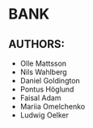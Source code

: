 BANK
====

## AUTHORS:
* Olle Mattsson
* Nils Wahlberg
* Daniel Goldington
* Pontus Höglund
* Faisal Adam
* Mariia Omelchenko
* Ludwig Oelker
